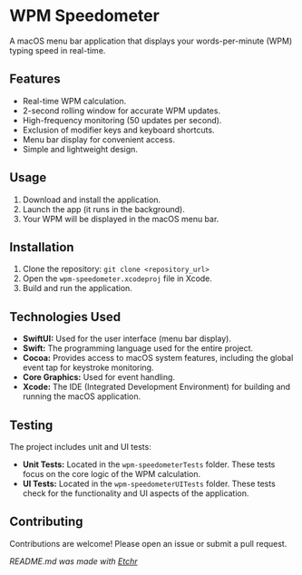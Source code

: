 # WPM Speedometer

A macOS menu bar application that displays your words-per-minute (WPM) typing speed in real-time.

## Features

*   Real-time WPM calculation.
*   2-second rolling window for accurate WPM updates.
*   High-frequency monitoring (50 updates per second).
*   Exclusion of modifier keys and keyboard shortcuts.
*   Menu bar display for convenient access.
*   Simple and lightweight design.

## Usage

1.  Download and install the application.
2.  Launch the app (it runs in the background).
3.  Your WPM will be displayed in the macOS menu bar.

## Installation

1.  Clone the repository: `git clone <repository_url>`
2.  Open the `wpm-speedometer.xcodeproj` file in Xcode.
3.  Build and run the application.

## Technologies Used

*   **SwiftUI:**  Used for the user interface (menu bar display).
*   **Swift:** The programming language used for the entire project.
*   **Cocoa:**  Provides access to macOS system features, including the global event tap for keystroke monitoring.
*   **Core Graphics:** Used for event handling.
*   **Xcode:**  The IDE (Integrated Development Environment) for building and running the macOS application.

## Testing

The project includes unit and UI tests:

*   **Unit Tests:** Located in the `wpm-speedometerTests` folder.  These tests focus on the core logic of the WPM calculation.
*   **UI Tests:** Located in the `wpm-speedometerUITests` folder. These tests check for the functionality and UI aspects of the application.


## Contributing

Contributions are welcome! Please open an issue or submit a pull request.



*README.md was made with [Etchr](https://etchr.dev)*